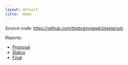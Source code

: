```yaml
---
layout: default
title:  Home
---
```


Source code: https://github.com/thebrainygeek/plagiarism

Reports:

- [Proposal](proposal.html)
- [Status](status.html)
- [Final](final.html)